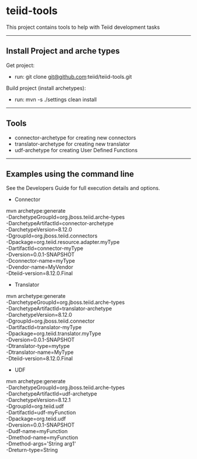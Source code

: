 teiid-tools
===========

This project contains tools to help with Teiid development tasks

-------
Install Project and arche types
-------

Get project:
-   run: git clone git@github.com:teiid/teiid-tools.git

Build project (install archetypes):

-   run:  mvn -s ./settings clean install

------
Tools
------

-   connector-archetype  for creating new connectors
-   translator-archetype  for creating new translator
-   udf-archetype  for creating User Defined Functions


-----
Examples using the command line
-----

See the Developers Guide for full execution details and options.


* Connector

mvn archetype:generate                                   \
  -DarchetypeGroupId=org.jboss.teiid.arche-types              \
  -DarchetypeArtifactId=connector-archetype          \
  -DarchetypeVersion=8.12.0     \
  -DgroupId=org.jboss.teiid.connectors      \
  -Dpackage=org.teiid.resource.adapter.myType    \
  -DartifactId=connector-myType \
  -Dversion=0.0.1-SNAPSHOT    \
  -Dconnector-name=myType   \
  -Dvendor-name=MyVendor    \
  -Dteiid-version=8.12.0.Final

* Translator

mvn archetype:generate                                  \
  -DarchetypeGroupId=org.jboss.teiid.arche-types               \
  -DarchetypeArtifactId=translator-archetype          \
  -DarchetypeVersion=8.12.0     \
  -DgroupId=org.jboss.teiid.connector   \
  -DartifactId=translator-myType    \
  -Dpackage=org.teiid.translator.myType    \
  -Dversion=0.0.1-SNAPSHOT  \
  -Dtranslator-type=mytype  \
  -Dtranslator-name=MyType  \
  -Dteiid-version=8.12.0.Final

*  UDF

mvn archetype:generate                                  \
  -DarchetypeGroupId=org.jboss.teiid.arche-types               \
  -DarchetypeArtifactId=udf-archetype          \
  -DarchetypeVersion=8.12.1     \
  -DgroupId=org.teiid.udf   \
  -DartifactId=udf-myFunction    \
  -Dpackage=org.teiid.udf    \
  -Dversion=0.0.1-SNAPSHOT      \
  -Dudf-name=myFunction \
  -Dmethod-name=myFunction      \
  -Dmethod-args='String arg1'   \
  -Dreturn-type=String

